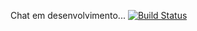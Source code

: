 Chat em desenvolvimento... [![Build Status](https://api.travis-ci.org/jefperito/chatz.png)](http://travis-ci.org/#!/jefperito/chatz)
